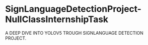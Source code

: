 # SignLanguageDetectionProject-NullClassInternshipTask
A DEEP DIVE INTO YOLOV5 TROUGH SIGNLANGUAGE DETECTION PROJECT.
